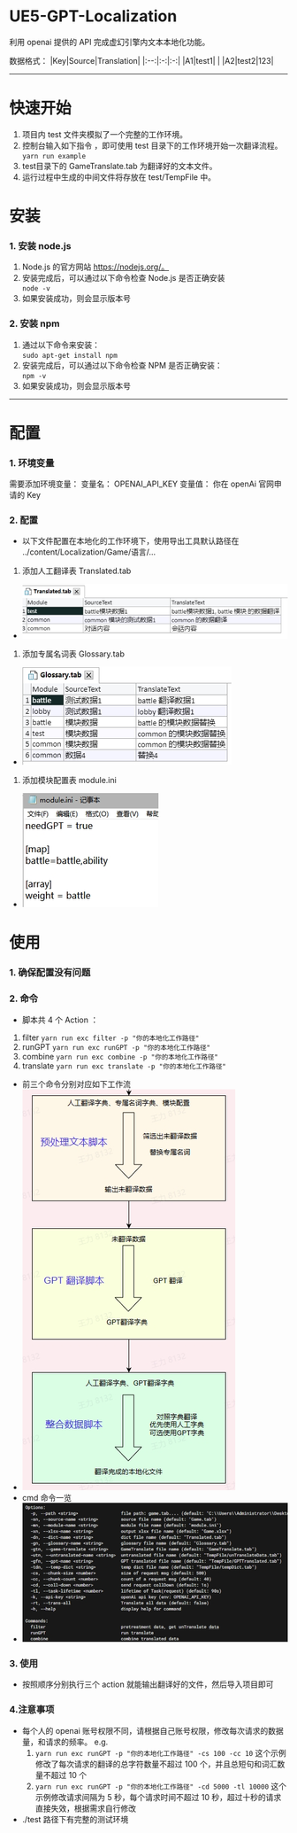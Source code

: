 # UE5-GPT-Localization
利用 openai 提供的 API 完成虚幻引擎内文本本地化功能。

数据格式：
|Key|Source|Translation|
|:--:|:-:|:-:|
|A1|test1|   |
|A2|test2|123|
 - - -
# 快速开始
1. 项目内 test 文件夹模拟了一个完整的工作环境。
2. 控制台输入如下指令 ，即可使用 test 目录下的工作环境开始一次翻译流程。
   `yarn run example`
3. test目录下的 GameTranslate.tab 为翻译好的文本文件。
4. 运行过程中生成的中间文件将存放在 test/TempFile 中。
# 安装
### 1. 安装 node.js
1. Node.js 的官方网站 https://nodejs.org/。
2. 安装完成后，可以通过以下命令检查 Node.js 是否正确安装  
   `node -v`
3. 如果安装成功，则会显示版本号
### 2. 安装 npm
1. 通过以下命令来安装：  
   `sudo apt-get install npm`
2. 安装完成后，可以通过以下命令检查 NPM 是否正确安装：  
    `npm -v`
3. 如果安装成功，则会显示版本号
 - - -
# 配置
### 1. 环境变量
需要添加环境变量：
    变量名： OPENAI_API_KEY
    变量值： 你在 openAi 官网申请的 Key
### 2. 配置
+ 以下文件配置在本地化的工作环境下，使用导出工具默认路径在 ../content/Localization/Game/语言/...

1. 添加人工翻译表 Translated.tab 
+ ![Translated](./img/Translated.jpg)
1. 添加专属名词表 Glossary.tab
+ ![Glossary](./img/Glossary.jpg)
1. 添加模块配置表 module.ini
+ ![module](./img/module.jpg)
# 使用
### 1. 确保配置没有问题
### 2. 命令
+ 脚本共 4 个 Action ：
1. filter
`yarn run exc filter -p "你的本地化工作路径"`
1. runGPT
`yarn run exc runGPT -p "你的本地化工作路径"`
1. combine
`yarn run exc combine -p "你的本地化工作路径"`
1. translate
`yarn run exc translate -p "你的本地化工作路径"`
+ 前三个命令分别对应如下工作流 
+ ![flow](./img/flow.jpg)
+ cmd 命令一览
+ ![config](./img/config.jpg) 
### 3. 使用
+ 按照顺序分别执行三个 action 就能输出翻译好的文件，然后导入项目即可
### 4.注意事项
+ 每个人的 openai 账号权限不同，请根据自己账号权限，修改每次请求的数据量，和请求的频率。
  e.g.   
  1. `yarn run exc runGPT -p "你的本地化工作路径" -cs 100 -cc 10`
  这个示例修改了每次请求的翻译的总字符数量不超过 100 个，并且总短句和词汇数量不超过 10 个
  1. `yarn run exc runGPT -p "你的本地化工作路径" -cd 5000 -tl 10000`
  这个示例修改请求间隔为 5 秒，每个请求时间不超过 10 秒，超过十秒的请求直接失效，根据需求自行修改
+ ./test 路径下有完整的测试环境
